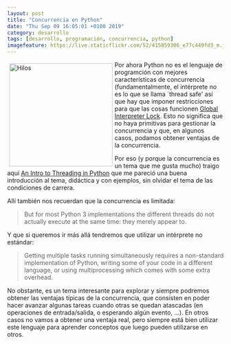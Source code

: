 ```yaml
--- 
layout: post
title: "Concurrencia en Python"
date: "Thu Sep 09 16:05:01 +0100 2019"
category: desarrollo
tags: [desarrollo, programación, concurrencia, python]
imagefeature: https://live.staticflickr.com/52/415859306_e77c449fd3_m.jpg
---
```


<a href="https://www.flickr.com/photos/fernand0/415859306" title="Hilos"><img src="https://live.staticflickr.com/52/415859306_e77c449fd3_m.jpg" width="240"  alt="Hilos" style="float:left; margin:5px"></a>
Por ahora Python no es el lenguaje de programción con mejores características de concurrencia (fundamentalmente, el intérprete no es lo que se llama `thread safe' así que hay que imponer restricciones para que las cosas funcionen  [Global Interpreter Lock](https://wiki.python.org/moin/GlobalInterpreterLock).
Esto no significa que no haya primitivas para gestionar la concurrencia y que, en algunos casos, podamos obtener ventajas de la concurrencia.

Por eso (y porque la concurrencia es un tema que me gusta mucho) traigo aquí [An Intro to Threading in Python](https://realpython.com/intro-to-python-threading/) que me pareció una buena introducción al tema, didáctica y con ejemplos, sin olvidar el tema de las condiciones de carrera.

Allí también nos recuerdan que la concurrencia es limitada:

> But for most Python 3 implementations the different threads do not actually execute at the same time: they merely appear to.

Y que si queremos ir más allá tendremos que utilizar un intérprete no estándar:

> Getting multiple tasks running simultaneously requires a non-standard implementation of Python, writing some of your code in a different language, or using multiprocessing which comes with some extra overhead.

No obstante, es un tema interesante para explorar y siempre podremos obtener las ventajas típicas de la concurrencia, que consisten en poder hacer avanzar algunas tareas cuando otras se quedan atascadas (en operaciones de entrada/salida, o esperando algún evento, ...).
En otros casos no vamos a obtener una ventaja real, pero siempre está bien utilizar este lenguaje para aprender conceptos que luego pueden utilizarse en otros.
